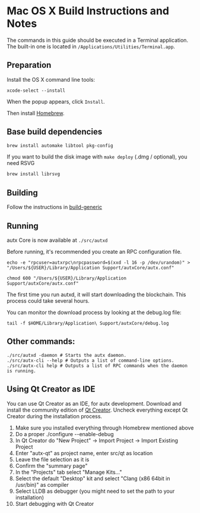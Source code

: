 Mac OS X Build Instructions and Notes
====================================
The commands in this guide should be executed in a Terminal application.
The built-in one is located in `/Applications/Utilities/Terminal.app`.

Preparation
-----------
Install the OS X command line tools:

`xcode-select --install`

When the popup appears, click `Install`.

Then install [Homebrew](https://brew.sh).

Base build dependencies
-----------------------

```bash
brew install automake libtool pkg-config
```

If you want to build the disk image with `make deploy` (.dmg / optional), you need RSVG
```bash
brew install librsvg
```

Building
--------

Follow the instructions in [build-generic](build-generic.md)

Running
-------

autx Core is now available at `./src/autxd`

Before running, it's recommended you create an RPC configuration file.

    echo -e "rpcuser=autxrpc\nrpcpassword=$(xxd -l 16 -p /dev/urandom)" > "/Users/${USER}/Library/Application Support/autxCore/autx.conf"

    chmod 600 "/Users/${USER}/Library/Application Support/autxCore/autx.conf"

The first time you run autxd, it will start downloading the blockchain. This process could take several hours.

You can monitor the download process by looking at the debug.log file:

    tail -f $HOME/Library/Application\ Support/autxCore/debug.log

Other commands:
-------

    ./src/autxd -daemon # Starts the autx daemon.
    ./src/autx-cli --help # Outputs a list of command-line options.
    ./src/autx-cli help # Outputs a list of RPC commands when the daemon is running.

Using Qt Creator as IDE
------------------------
You can use Qt Creator as an IDE, for autx development.
Download and install the community edition of [Qt Creator](https://www.qt.io/download/).
Uncheck everything except Qt Creator during the installation process.

1. Make sure you installed everything through Homebrew mentioned above
2. Do a proper ./configure --enable-debug
3. In Qt Creator do "New Project" -> Import Project -> Import Existing Project
4. Enter "autx-qt" as project name, enter src/qt as location
5. Leave the file selection as it is
6. Confirm the "summary page"
7. In the "Projects" tab select "Manage Kits..."
8. Select the default "Desktop" kit and select "Clang (x86 64bit in /usr/bin)" as compiler
9. Select LLDB as debugger (you might need to set the path to your installation)
10. Start debugging with Qt Creator
